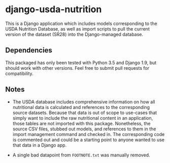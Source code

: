 # django-usda-nutrition

This is a Django application which includes models corresponding to the USDA
Nutrition Database, as well as import scripts to pull the current version of
the dataset (SR28) into the Django-managed database.

## Dependencies

This packaged has only been tested with Python 3.5 and Django 1.9, but should
work with other versions. Feel free to submit pull requests for compatibility.

## Notes

- The USDA database includes comprehensive information on how all nutritional
data is calculated and references to the corresponding source datasets. Because
that data is out of scope to use-cases that simply want to include the raw
nutritional content in an application, those tables are not imported with this
package. Nonetheless, the source CSV files, stubbed out models, and references
to them in the import management command and checked in. The corresponding code
is commented out and could be a starting point to anyone wanted to use that
data in a Django app.

- A single bad datapoint from `FOOTNOTE.txt` was manually removed.
